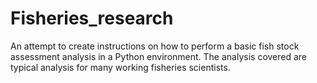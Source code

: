 # Fisheries_research
An attempt to create instructions on how to perform a basic fish stock assessment analysis in a Python environment.  The analysis covered are typical analysis for many working fisheries scientists.
